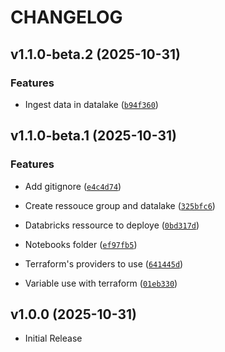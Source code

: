 # CHANGELOG

<!-- version list -->

## v1.1.0-beta.2 (2025-10-31)

### Features

- Ingest data in datalake
  ([`b94f360`](https://github.com/StevenDelval/pipeline_qualite_eau/commit/b94f36039c37d8fdb0e56a99a7602e056c81aa7f))


## v1.1.0-beta.1 (2025-10-31)

### Features

- Add gitignore
  ([`e4c4d74`](https://github.com/StevenDelval/pipeline_qualite_eau/commit/e4c4d74c89241d4609bfcd25a1387cf0514f0ca7))

- Create ressouce group and datalake
  ([`325bfc6`](https://github.com/StevenDelval/pipeline_qualite_eau/commit/325bfc65996c8fa7d0201e8c1c6a6c7db1dfe648))

- Databricks ressource to deploye
  ([`0bd317d`](https://github.com/StevenDelval/pipeline_qualite_eau/commit/0bd317d5ef96778fde4fd79c9d86cbf6bd7205e7))

- Notebooks folder
  ([`ef97fb5`](https://github.com/StevenDelval/pipeline_qualite_eau/commit/ef97fb5905e48f94abbd40ba16fc00ea13ef27bb))

- Terraform's providers to use
  ([`641445d`](https://github.com/StevenDelval/pipeline_qualite_eau/commit/641445d573c35a948444df19fb28107be67aa066))

- Variable use with terraform
  ([`01eb330`](https://github.com/StevenDelval/pipeline_qualite_eau/commit/01eb330fe00ee86b52eeda8a1e3c6476a1250239))


## v1.0.0 (2025-10-31)

- Initial Release
